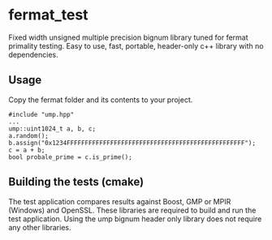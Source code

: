 # fermat_test
Fixed width unsigned multiple precision bignum library tuned for fermat primality testing.  Easy to use, fast, portable, header-only c++ library with no dependencies.

## Usage
Copy the fermat folder and its contents to your project.  
```
#include "ump.hpp"
...
ump::uint1024_t a, b, c;
a.random();
b.assign("0x1234FFFFFFFFFFFFFFFFFFFFFFFFFFFFFFFFFFFFFFFFFFFFFFFFF");
c = a + b;
bool probale_prime = c.is_prime();
```
## Building the tests (cmake)
The test application compares results against Boost, GMP or MPIR (Windows) and OpenSSL.  These libraries are required to build and run the test application.  Using the ump bignum header only library does not require any other libraries.   




